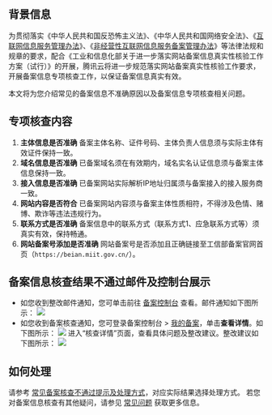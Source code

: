 ## 背景信息
为贯彻落实《中华人民共和国反恐怖主义法》、《中华人民共和国网络安全法》、《[互联网信息服务管理办法](https://cloud.tencent.com/document/product/243/50316)》、《[非经营性互联网信息服务备案管理办法](https://cloud.tencent.com/document/product/243/50315)》等法律法规和规章的要求，配合《工业和信息化部关于进一步落实网站备案信息真实性核验工作方案（试行）》的开展，腾讯云将进一步规范落实网站备案真实性核验工作要求，开展备案信息专项核查工作，以保证备案信息真实有效。

本文将为您介绍常见的备案信息不准确原因以及备案信息专项核查相关问题。


## 专项核查内容
1. **主体信息是否准确**
备案主体名称、证件号码、主体负责人信息须与实际主体有效证件保持一致。
2. **域名信息是否准确**
已备案域名须在有效期内，域名实名认证信息须与备案主体信息保持一致。
3. **接入信息是否准确**
已备案网站实际解析IP地址归属须与备案接入的接入服务商一致。
4. **网站内容是否符合**
已备案网站内容须与备案主体性质相符，不得涉及色情、赌博、欺诈等违法违规行为。
5. **联系方式是否准确**
备案信息中的联系方式（联系方式1、应急联系方式等）须真实有效，保持畅通。
6. **网站备案号添加是否准确**
网站备案号是否添加且正确链接至工信部备案官网首页（`https://beian.miit.gov.cn/`）。





## 备案信息核查结果不通过邮件及控制台展示
- 如您收到整改邮件通知，您可单击前往 [备案控制台](https://console.cloud.tencent.com/beian/manage) 查看。邮件通知如下图所示：
![](https://qcloudimg.tencent-cloud.cn/raw/e4d482d3f96bb8550c2f3013c79edd50.png)
- 如您收到备案核查通知，您可登录备案控制台 > [我的备案](https://console.cloud.tencent.com/beian/manage)，单击**查看详情**。如下图所示：
![](https://qcloudimg.tencent-cloud.cn/raw/fc1c3edc7b513cd1c1d7870e0c16c896.jpg)
进入“核查详情”页面，查看具体问题及整改建议。整改建议如下图所示：
![](https://qcloudimg.tencent-cloud.cn/raw/ba13dc727a7f550b6ff00ef57e4ae289.png)


## 如何处理
请参考 [常见备案核查不通过提示及处理方式](https://cloud.tencent.com/document/product/243/76768)，对应实际结果选择处理方式。
若您对备案信息核查有其他疑问，请参见 [常见问题](https://cloud.tencent.com/document/product/243/76791) 获取更多信息。

